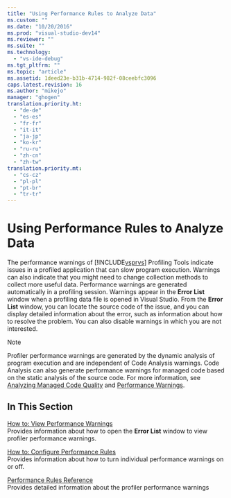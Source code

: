 ```yaml
---
title: "Using Performance Rules to Analyze Data"
ms.custom: ""
ms.date: "10/20/2016"
ms.prod: "visual-studio-dev14"
ms.reviewer: ""
ms.suite: ""
ms.technology: 
  - "vs-ide-debug"
ms.tgt_pltfrm: ""
ms.topic: "article"
ms.assetid: 1deed23e-b31b-4714-982f-08ceebfc3096
caps.latest.revision: 16
ms.author: "mikejo"
manager: "ghogen"
translation.priority.ht: 
  - "de-de"
  - "es-es"
  - "fr-fr"
  - "it-it"
  - "ja-jp"
  - "ko-kr"
  - "ru-ru"
  - "zh-cn"
  - "zh-tw"
translation.priority.mt: 
  - "cs-cz"
  - "pl-pl"
  - "pt-br"
  - "tr-tr"
---
```

# Using Performance Rules to Analyze Data
The performance warnings of [!INCLUDE[vsprvs](../code-quality/includes/vsprvs_md.md)] Profiling Tools indicate issues in a profiled application that can slow program execution. Warnings can also indicate that you might need to change collection methods to collect more useful data. Performance warnings are generated automatically in a profiling session. Warnings appear in the **Error List** window when a profiling data file is opened in Visual Studio. From the **Error List** window, you can locate the source code of the issue, and you can display detailed information about the error, such as information about how to resolve the problem. You can also disable warnings in which you are not interested.  
  
> [!NOTE]
>  Profiler performance warnings are generated by the dynamic analysis of program execution and are independent of Code Analysis warnings. Code Analysis can also generate performance warnings for managed code based on the static analysis of the source code. For more information, see [Analyzing Managed Code Quality](../code-quality/analyzing-managed-code-quality-by-using-code-analysis.md) and [Performance Warnings](../code-quality/performance-warnings.md).  
  
## In This Section  
 [How to: View Performance Warnings](../profiling/how-to--view-performance-warnings.md)  
 Provides information about how to open the **Error List** window to view profiler performance warnings.  
  
 [How to: Configure Performance Rules](../profiling/how-to--configure-performance-rules.md)  
 Provides information about how to turn individual performance warnings on or off.  
  
 [Performance Rules Reference](../profiling/performance-rules-reference.md)  
 Provides detailed information about the profiler performance warnings
